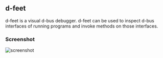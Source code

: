 ## d-feet

d-feet is a visual d-bus debugger. d-feet can be used to inspect d-bus
interfaces of running programs and invoke methods on those interfaces.

### Screenshot
![screenshot](https://raw.githubusercontent.com/RocketMan/solaris-ports/master/components/desktop/d-feet/screenshot.png "d-feet")
